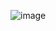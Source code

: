 ![image](https://user-images.githubusercontent.com/60018973/153648024-7470382f-843b-4bcd-b555-98cd2ffd4807.png)
